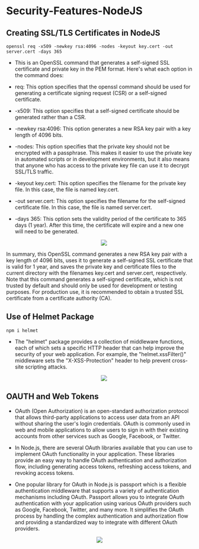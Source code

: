 # Security-Features-NodeJS

## Creating SSL/TLS Certificates in NodeJS
```
openssl req -x509 -newkey rsa:4096 -nodes -keyout key.cert -out server.cert -days 365
```

- This is an OpenSSL command that generates a self-signed SSL certificate and private key in the PEM format. Here's what each option in the command does:

- req: This option specifies that the openssl command should be used for generating a certificate signing request (CSR) or a self-signed certificate.

- -x509: This option specifies that a self-signed certificate should be generated rather than a CSR.

- -newkey rsa:4096: This option generates a new RSA key pair with a key length of 4096 bits.

- -nodes: This option specifies that the private key should not be encrypted with a passphrase. This makes it easier to use the private key in automated scripts or in development environments, but it also means that anyone who has access to the private key file can use it to decrypt SSL/TLS traffic.

- -keyout key.cert: This option specifies the filename for the private key file. In this case, the file is named key.cert.

- -out server.cert: This option specifies the filename for the self-signed certificate file. In this case, the file is named server.cert.

- -days 365: This option sets the validity period of the certificate to 365 days (1 year). After this time, the certificate will expire and a new one will need to be generated.

  <p align="center">
  <img src="https://user-images.githubusercontent.com/104893311/222834827-ec79fd12-c06d-4881-a31a-043cf62ad2ca.png">
 </p>

In summary, this OpenSSL command generates a new RSA key pair with a key length of 4096 bits, uses it to generate a self-signed SSL certificate that is valid for 1 year, and saves the private key and certificate files to the current directory with the filenames key.cert and server.cert, respectively. Note that this command generates a self-signed certificate, which is not trusted by default and should only be used for development or testing purposes. For production use, it is recommended to obtain a trusted SSL certificate from a certificate authority (CA).


## Use of Helmet Package
```
npm i helmet
```

* The "helmet" package provides a collection of middleware functions, each of which sets a specific HTTP header that can help improve the security of your web application. For example, the "helmet.xssFilter()" middleware sets the "X-XSS-Protection" header to help prevent cross-site scripting attacks.

  <p align="center">
  <img src="https://user-images.githubusercontent.com/104893311/222834087-59808e7e-0594-4877-bb90-7b7672900b19.png">
 </p>
 
 ## OAUTH and Web Tokens
 
* OAuth (Open Authorization) is an open-standard authorization protocol that allows third-party applications to access user data from an API without sharing the user's login credentials. OAuth is commonly used in web and mobile applications to allow users to sign in with their existing accounts from other services such as Google, Facebook, or Twitter.

* In Node.js, there are several OAuth libraries available that you can use to implement OAuth functionality in your application. These libraries provide an easy way to handle OAuth authentication and authorization flow, including generating access tokens, refreshing access tokens, and revoking access tokens.

* One popular library for OAuth in Node.js is passport which is a flexible authentication middleware that supports a variety of authentication mechanisms including OAuth. Passport allows you to integrate OAuth authentication with your application using various OAuth providers such as Google, Facebook, Twitter, and many more. It simplifies the OAuth process by handling the complex authentication and authorization flow and providing a standardized way to integrate with different OAuth providers.

<p align="center">
  <img src="https://images.ctfassets.net/cdy7uua7fh8z/2nbNztohyR7uMcZmnUt0VU/2c017d2a2a2cdd80f097554d33ff72dd/auth-sequence-auth-code.png">
 </p>
